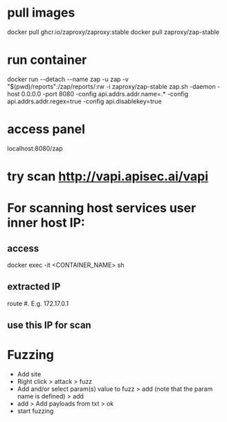 # pull images
docker pull ghcr.io/zaproxy/zaproxy:stable
docker pull zaproxy/zap-stable

# run container
docker run --detach --name zap -u zap -v "$(pwd)/reports":/zap/reports/:rw  -i zaproxy/zap-stable zap.sh -daemon -host 0.0.0.0 -port 8080  -config api.addrs.addr.name=.* -config api.addrs.addr.regex=true  -config api.disablekey=true

# access panel
localhost:8080/zap

# try scan http://vapi.apisec.ai/vapi

# For scanning host services user inner host IP:
## access
docker exec -it <CONTAINER_NAME> sh
## extracted IP 
route #. E.g. 172.17.0.1
## use this IP for scan

# Fuzzing
- Add site
- Right click > attack > fuzz
- Add and/or select param(s) value to fuzz >  add (note that the param name is defined) > add
- add > Add payloads from txt > ok
- start fuzzing

